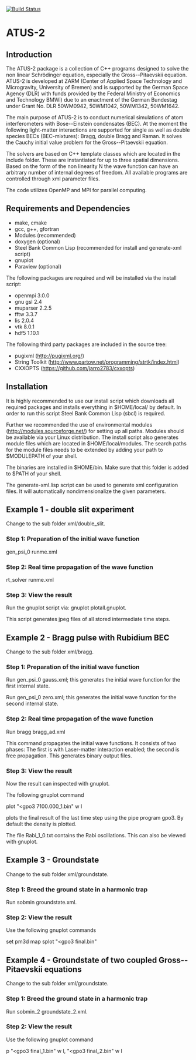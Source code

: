 
[![Build Status](https://travis-ci.org/GPNUM/atus2.svg?branch=master)](https://travis-ci.org/GPNUM/atus2)

# **ATUS-2**
## **Introduction**
The ATUS-2 package is a collection of C++ programs designed to solve the non linear Schrödinger equation, especially the Gross--Pitaevskii equation. ATUS-2 is developed at ZARM (Center of Applied Space Technology and Microgravity, University of Bremen) and is supported by the German Space Agency (DLR) with funds provided by the Federal Ministry of Economics and Technology BMWi) due to an enactment of the German Bundestag under Grant No. DLR 50WM0942, 50WM1042, 50WM1342, 50WM1642.

The main purpose of ATUS-2 is to conduct numerical simulations of atom interferometers with Bose--Einstein condensates (BEC). At the moment the following light-matter interactions are supported for single as well as double species BECs (BEC-mixtures): Bragg, double Bragg and Raman. It solves the Cauchy initial value problem for the Gross--Pitaevskii equation.

The solvers are based on C++ template classes which are located in the include folder. These are instantiated for up to three spatial dimensions. Based on the form of the non linearity N the wave function can have an arbitrary number of internal degrees of freedom. All available programs are controlled through xml parameter files.

The code utilizes OpenMP and MPI for parallel computing.

## **Requirements and Dependencies**

* make, cmake
* gcc, g++, gfortran
* Modules (recommended)
* doxygen (optional)
* Steel Bank Common Lisp (recommended for install and generate-xml script)
* gnuplot
* Paraview (optional)

The following packages are required and will be installed via the install script:

* openmpi 3.0.0
* gnu gsl 2.4
* muparser 2.2.5
* fftw 3.3.7
* lis 2.0.4
* vtk 8.0.1
* hdf5 1.10.1

The following third party packages are included in the source tree:

* pugixml (http://pugixml.org/)
* String Toolkit (http://www.partow.net/programming/strtk/index.html)
* CXXOPTS (https://github.com/jarro2783/cxxopts)


## **Installation**

It is highly recommended to use our install script which downloads all required packages and installs everything in $HOME/local/ by default. In order to run this script Steel Bank Common Lisp (sbcl) is required.

Further we recommended the use of environmental modules (http://modules.sourceforge.net/) for setting up all paths. Modules should be available via your Linux distribution. The install script also generates module files which are located in $HOME/local/modules. The search paths for the module files needs to be extended by adding your path to $MODULEPATH of your shell.

The binaries are installed in $HOME/bin. Make sure that this folder is added to $PATH of your shell.

The generate-xml.lisp script can be used to generate xml configuration files. It will automatically nondimensionalize the given parameters.

## **Example 1 - double slit experiment**
Change to the sub folder xml/double_slit.

### Step 1: Preparation of the initial wave function
gen_psi_0 runme.xml

### Step 2: Real time propagation of the wave function
rt_solver runme.xml

### Step 3: View the result
Run the gnuplot script via: gnuplot plotall.gnuplot.

This script generates jpeg files of all stored intermediate time steps.

## **Example 2 - Bragg pulse with Rubidium BEC**
Change to the sub folder xml/bragg.

### Step 1: Preparation of the initial wave function
Run gen_psi_0 gauss.xml; this generates the initial wave function for the first internal state.

Run gen_psi_0 zero.xml; this generates the initial wave function for the second internal state.

### Step 2: Real time propagation of the wave function
Run bragg bragg_ad.xml

This command propagates the initial wave functions. It consists of two phases: The first is with Laser-matter interaction enabled; the second is free propagation. This generates binary output files.

### Step 3: View the result
Now the result can inspected with gnuplot.

The following gnuplot command

plot "<gpo3 7100.000_1.bin" w l

plots the final result of the last time step using the pipe program gpo3. By default the density is plotted.

The file Rabi_1_0.txt contains the Rabi oscillations. This can also be viewed with gnuplot.

## **Example 3 - Groundstate**
Change to the sub folder xml/groundstate.

### Step 1: Breed the ground state in a harmonic trap
Run sobmin groundstate.xml.

### Step 2: View the result
Use the following gnuplot commands

set pm3d map
splot "<gpo3 final.bin"

## **Example 4 - Groundstate of two coupled Gross--Pitaevskii equations**
Change to the sub folder xml/groundstate.

### Step 1: Breed the ground state in a harmonic trap
Run sobmin_2 groundstate_2.xml.

### Step 2: View the result
Use the following gnuplot command

p "<gpo3 final_1.bin" w l, "<gpo3 final_2.bin" w l

